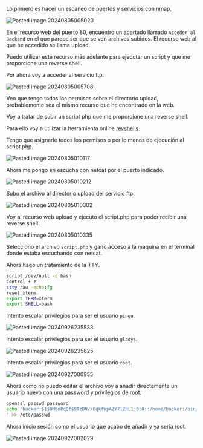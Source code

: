 Lo primero es hacer un escaneo de puertos y servicios con nmap.

![Pasted image 20240805005020](https://github.com/user-attachments/assets/6b27b20c-1db1-48b2-8f31-e68e3d0696ff)

En el recurso web del puerto 80, encuentro un apartado llamado `Acceder al Backend` en el que parece ser que se ven archivos subidos. El recurso web al que he accedido se llama upload.

Puedo utilizar este recurso más adelante para ejecutar un script y que me proporcione una reverse shell.

Por ahora voy a acceder al servicio ftp.

![Pasted image 20240805005708](https://github.com/user-attachments/assets/447b3f49-af59-4b11-a4f0-4a70e414f1b5)

Veo que tengo todos los permisos sobre el directorio upload, probablemente sea el mismo recurso que he encontrado en la web.

Voy a tratar de subir un script php que me proporcione una reverse shell.

Para ello voy a utilizar la herramienta online [revshells](https://www.revshells.com/).

Tengo que asignarle todos los permisos o por lo menos de ejecución al script.php.

![Pasted image 20240805010117](https://github.com/user-attachments/assets/7ae1fc4b-b71b-4bb6-9dcf-1e315b1d237a)

Ahora me pongo en escucha con netcat por el puerto indicado.

![Pasted image 20240805010212](https://github.com/user-attachments/assets/589b836a-033d-43b2-a1f7-9196e16ff05e)

Subo el archivo al directorio upload del servicio ftp.

![Pasted image 20240805010302](https://github.com/user-attachments/assets/1d0a37ad-eec7-486a-bded-8973cef9ebdb)

Voy al recurso web upload y ejecuto el script.php para poder recibir una reverse shell.

![Pasted image 20240805010335](https://github.com/user-attachments/assets/8f218d53-bfd3-4fb6-a25f-4e14aa1b6358)

Selecciono el archivo `script.php` y gano acceso a la máquina en el terminal donde estaba escuchando con netcat.

Ahora hago un tratamiento de la TTY.

```bash
script /dev/null -c bash
Control + z
stty raw -echo;fg
reset xterm
export TERM=xterm
export SHELL=bash
```

Intento escalar privilegios para ser el usuario `pingu`.

![Pasted image 20240926235533](https://github.com/user-attachments/assets/e1cac712-8dc9-4413-9ded-efed77fde6b4)

Intento escalar privilegios para ser el usuario `gladys`.

![Pasted image 20240926235825](https://github.com/user-attachments/assets/9e6aa8f9-0d37-4cd1-8489-c3f82830cf93)

Intento escalar privilegios para ser el usuario `root`.

![Pasted image 20240927000955](https://github.com/user-attachments/assets/0cfdf5cf-938b-48c9-8f40-00aaa0e9d499)

Ahora como no puedo editar el archivo voy a añadir directamente un usuario nuevo con una password y privilegios de root.

```bash
openssl passwd password
echo 'hacker:$1$OM6nPqQf$9TzDN//UqkfWpAZY7lZhL1:0:0::/home/hacker:/bin/bash
' >> /etc/passwd
```

Ahora inicio sesión como el usuario que acabo de añadir y ya sería root.

![Pasted image 20240927002029](https://github.com/user-attachments/assets/91f10958-45f4-44b9-aa7d-2615adc0290b)
